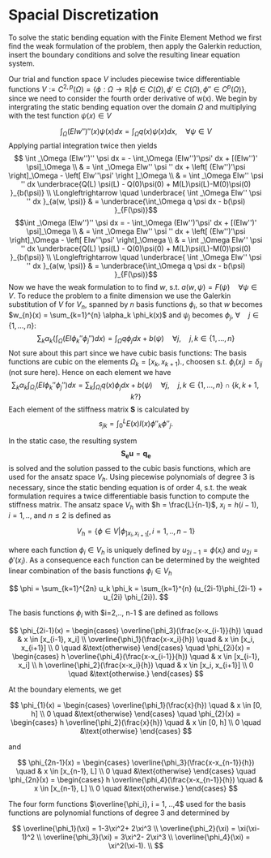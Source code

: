 # Spacial Discretization
To solve the static bending equation with the Finite Element Method we first find the weak formulation of the problem, then apply the Galerkin reduction, insert the boundary conditions and solve the resulting linear equation system.

Our trial and function space $V$ includes piecewise twice differentiable functions $V:=C^{2,p}(\Omega) = \{\phi:\Omega\to\mathbb{R}|\phi\in C(\Omega), \phi'\in C(\Omega), \phi''\in C^p(\Omega)\}$, since we need to consider the fourth order derivative of w(x). We begin by intergrating the static bending equation over the domain $\Omega$ and multiplying with the test function $\psi(x)\in V$

$$    \int _\Omega (EIw'')''(x) \psi (x) dx = \int _\Omega q(x) \psi (x) dx, \quad \forall \psi \in V$$
Applying partial integration twice then yields
$$   \int _\Omega (EIw'')'' \psi dx = - \int_\Omega (EIw'')'\psi' dx + [(EIw'')' \psi]_\Omega \\
      & = \int _\Omega EIw'' \psi '' dx + \left[ (EIw'')'\psi \right]_\Omega - \left[ EIw''\psi' \right ]_\Omega \\
         & = \int _\Omega EIw'' \psi '' dx  \underbrace{Q(L) \psi(L) - Q(0)\psi(0) + M(L)\psi(L)-M(0)\psi(0) }_{b(\psi)} \\
            \Longleftrightarrow \quad \underbrace{ \int _\Omega EIw'' \psi '' dx }_{a(w, \psi)}  & =  \underbrace{\int_\Omega q \psi dx - b(\psi) }_{F(\psi)}$$
   $$\int _\Omega (EIw'')'' \psi dx = - \int_\Omega (EIw'')'\psi' dx + [(EIw'')' \psi]_\Omega \\
   & = \int _\Omega EIw'' \psi '' dx + \left[ (EIw'')'\psi \right]_\Omega - \left[ EIw''\psi' \right]_\Omega \\
   & = \int _\Omega EIw'' \psi '' dx  \underbrace{Q(L) \psi(L) - Q(0)\psi(0) + M(L)\psi(L)-M(0)\psi(0) }_{b(\psi)} \\
   \Longleftrightarrow \quad \underbrace{ \int _\Omega EIw'' \psi '' dx }_{a(w, \psi)}  & =  \underbrace{\int_\Omega q \psi dx - b(\psi) }_{F(\psi)}$$
Now we have the weak formulation to to find $w$, s.t. $a(w, \psi) = F(\psi) \quad \forall \psi \in V$.
To reduce the problem to a finite dimension we use the Galerkin substitution of $V$ for $V_n$, spanned by $n$ basis functions $\phi_i$, so that $w$ becomes $w_{n}(x) = \sum_{k=1}^{n} \alpha_k \phi_k(x)$ and $\psi_j$ becomes $\phi_j$, $\forall \quad j \in \{1, ..., n \}$:
    $$\sum_k \alpha_k \left( \int_{\Omega} ( EI\phi_k'' \phi_j'') dx \right) = \int_{\Omega} q  \phi_j dx + b(\psi) \quad \forall j, \quad j, k \in \{1, ..., n\}$$
Not sure about this part since we have cubic basis functions: 
The basis functions are cubic on the elements $\Omega_k = [x_k, x_{k+1})$., choosen s.t. $\phi_i(x_j) = \delta_{ij}$ (not sure here). Hence on each element we have
    $$\sum_k \alpha_k \int_{\Omega_{i}} ( EI\phi_k'' \phi_j'') dx  = \sum_k \int_{\Omega_{i}} q(x) \phi_j dx + b(\psi) \quad \forall j, \quad j, k \in \{1, ..., n\} \cap \{k, k+1, k?\}$$
Each element of the stiffness matrix $\mathbf{S}$ is calculated by
    $$s_{jk} = \int_{0}^L E(x)I(x)\phi''_{k}\phi''_{j}.$$

In the static case, the resulting system 
    $$\mathbf{S_e} \mathbf{u} =  \mathbf{q_e}$$
is solved and the solution passed to the cubic basis functions, which are used for the ansatz space $V_h$. Using piecewise polynomials of degree 3 is necessary, since the static bending equation is of order 4, s.t. the weak formulation requires a twice differentiable basis function to compute the stiffness matrix. 
The ansatz space $V_h$ with $h = \frac{L}{n-1}$, $x_i= h(i-1), i= 1, ..,$ and $n\leq 2$ is defined as

$$
    V_h =\{ \phi \in V | \phi_{]x_i, x_{i+1}[} , i= 1, .., n-1\}
$$

where each function $\phi_i \in V_h$ is uniquely defined by $u_{2i-1} = \phi(x_i)$ and $u_{2i} = \phi'(x_i)$. As a consequence each function can be determined by the weighted linear combination of the basis functions  $\phi_i \in V_h$ 

$$
    \phi = \sum_{k=1}^{2n} u_k \phi_k = \sum_{k=1}^{n} (u_{2i-1}\phi_{2i-1} + u_{2i} \phi_{2i}).
$$

The basis functions $\phi_i$ with $i=2,.., n-1 $ are defined as follows

$$
    \phi_{2i-1}(x) = \begin{cases} 
    \overline{\phi_3}(\frac{x-x_{i-1}}{h})  \quad & x \in [x_{i-1}, x_i] \\
    \overline{\phi_1}(\frac{x-x_i}{h}) \quad & x \in [x_i, x_{i+1}] \\
    0 \quad  &\text{otherwise}
    \end{cases}
    \quad
    \phi_{2i}(x) = \begin{cases} 
    h \overline{\phi_4}(\frac{x-x_{i-1}}{h})  \quad & x \in [x_{i-1}, x_i] \\
    h \overline{\phi_2}(\frac{x-x_i}{h}) \quad & x \in [x_i, x_{i+1}] \\
    0 \quad  &\text{otherwise.}
    \end{cases}
$$

At the boundary elements, we get

$$
    \phi_{1}(x) = \begin{cases} 
    \overline{\phi_1}(\frac{x}{h})  \quad & x \in [0, h] \\
    0 \quad  &\text{otherwise}
    \end{cases}
    \quad
    \phi_{2}(x) = \begin{cases} 
    h \overline{\phi_2}(\frac{x}{h})  \quad & x \in [0, h] \\
    0 \quad  &\text{otherwise}
    \end{cases}
$$

and 

$$
    \phi_{2n-1}(x) = \begin{cases} 
    \overline{\phi_3}(\frac{x-x_{n-1}}{h})  \quad & x \in [x_{n-1}, L] \\
    0 \quad  &\text{otherwise}
    \end{cases}
    \quad
    \phi_{2n}(x) = \begin{cases} 
    h \overline{\phi_4}(\frac{x-x_{n-1}}{h})  \quad & x \in [x_{n-1}, L] \\
    0 \quad  &\text{otherwise.}
    \end{cases}
$$

The four form functions $\overline{\phi_i}, i = 1, ..,4$ used for the  basis functions are polynomial functions of degree 3 and determined by 

$$
    \overline{\phi_1}(\xi) = 1-3\xi^2+ 2\xi^3 \\
    \overline{\phi_2}(\xi) = \xi(\xi-1)^2 \\
    \overline{\phi_3}(\xi) = 3\xi^2- 2\xi^3 \\
    \overline{\phi_4}(\xi) = \xi^2(\xi-1). \\
$$

